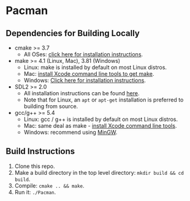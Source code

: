 # Pacman

## Dependencies for Building Locally
* cmake >= 3.7
  * All OSes: [click here for installation instructions](https://cmake.org/install/).
* make >= 4.1 (Linux, Mac), 3.81 (Windows)
  * Linux: make is installed by default on most Linux distros.
  * Mac: [install Xcode command line tools to get make](https://developer.apple.com/xcode/features/).
  * Windows: [Click here for installation instructions](http://gnuwin32.sourceforge.net/packages/make.htm).
* SDL2 >= 2.0
  * All installation instructions can be found [here](https://wiki.libsdl.org/Installation).
  * Note that for Linux, an `apt` or `apt-get` installation is preferred to building from source.
* gcc/g++ >= 5.4
  * Linux: gcc / g++ is installed by default on most Linux distros.
  * Mac: same deal as make - [install Xcode command line tools](https://developer.apple.com/xcode/features/).
  * Windows: recommend using [MinGW](http://www.mingw.org/).

## Build Instructions
1. Clone this repo.
2. Make a build directory in the top level directory: `mkdir build && cd build`.
3. Compile: `cmake .. && make`.
4. Run it: `./Pacman`.

